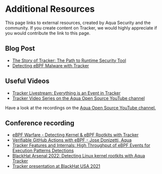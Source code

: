 # Additional Resources

This page links to external resources, created by Aqua Security and the community. If you create content on Tracker, we would highly appreciate if you would contribute the link to this page.

## Blog Post
* [The Story of Tracker: The Path to Runtime Security Tool](https://blog.khulnasoft.com/open-source-container-runtime-security)
* [Detecting eBPF Malware with Tracker](https://blog.khulnasoft.com/detecting-ebpf-malware-with-tracee)

## Useful Videos

* [Tracker Livestream: Everything is an Event in Tracker](https://www.youtube.com/live/keqVe4d71uk?feature=share)
* [Tracker Video Series on the Aqua Open Source YouTube channel](https://www.youtube.com/watch?v=ddkTX9vAHqE&list=PLRdPssLrT8d2Jp71pkgDTjq2fm_8P7Nqk)

Have a look at the recordings on the [Aqua Open Source YouTube channel.](https://www.youtube.com/channel/UCZd5NF4XJRaU-yfextsY-pw)

## Conference recording

* [eBPF Warfare - Detecting Kernel & eBPF Rootkits with Tracker](https://youtu.be/0MjVan5lQd0)
* [Verifiable GitHub Actions with eBPF - Jose Donizetti, Aqua](https://www.youtube.com/watch?v=6vNt9JMU9p4) 
* [Tracker Features and Internals: High Throughput of eBPF Events for Execution Patterns Detections](https://youtu.be/xdEVGT5vAIM)
* [BlackHat Arsenal 2022: Detecting Linux kernel rootkits with Aqua Tracker](https://youtu.be/EATX8g3sh-0)
* [Tracker presentation at BlackHat USA 2021](https://youtu.be/LXP2tdBPNj8)